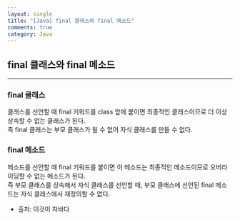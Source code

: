 ```yaml
---
layout: single
title: "[Java] final 클래스와 final 메소드"
comments: true
category: Java
---
```


## final 클래스와 final 메소드

---

### final 클래스 
클래스를 선언할 때 final 키워드를 class 앞에 붙이면 최종적인 클래스이므로 더 이상 상속할 수 없는 클래스가 된다.<br>
즉 final 클래스는 부모 클래스가 될 수 없어 자식 클래스를 만들 수 없다.


### final 메소드
메소드를 선언할 때 final 키워드를 붙이면 이 메소드는 최종적인 메소드이므로 오버라이딩할 수 없는 메소드가 된다.<br>
즉 부모 클래스를 상속해서 자식 클래스를 선언할 때, 부모 클래스에 선언된 final 메소드는 자식 클래스에서 재정의할 수 없다.

* 출처: 이것이 자바다
